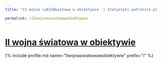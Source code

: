 ```yaml
---
title: "II wojna \u015Bwiatowa w obiektywie  | Statystyki patronite.pl | Patromierz"

permalink: /IIwojnaswiatowawobiektywie
---
```


# [II wojna światowa w obiektywie ](https://patronite.pl/IIwojnaswiatowawobiektywie)

{% include profile.md name="IIwojnaswiatowawobiektywie" prefix="i" %}
